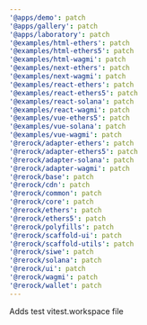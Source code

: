 ```yaml
---
'@apps/demo': patch
'@apps/gallery': patch
'@apps/laboratory': patch
'@examples/html-ethers': patch
'@examples/html-ethers5': patch
'@examples/html-wagmi': patch
'@examples/next-ethers': patch
'@examples/next-wagmi': patch
'@examples/react-ethers': patch
'@examples/react-ethers5': patch
'@examples/react-solana': patch
'@examples/react-wagmi': patch
'@examples/vue-ethers5': patch
'@examples/vue-solana': patch
'@examples/vue-wagmi': patch
'@rerock/adapter-ethers': patch
'@rerock/adapter-ethers5': patch
'@rerock/adapter-solana': patch
'@rerock/adapter-wagmi': patch
'@rerock/base': patch
'@rerock/cdn': patch
'@rerock/common': patch
'@rerock/core': patch
'@rerock/ethers': patch
'@rerock/ethers5': patch
'@rerock/polyfills': patch
'@rerock/scaffold-ui': patch
'@rerock/scaffold-utils': patch
'@rerock/siwe': patch
'@rerock/solana': patch
'@rerock/ui': patch
'@rerock/wagmi': patch
'@rerock/wallet': patch
---
```


Adds test vitest.workspace file
